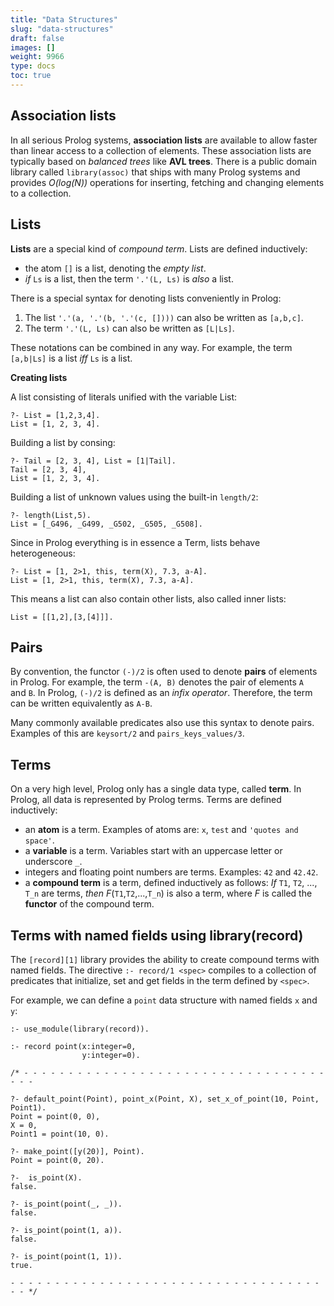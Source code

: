 ```yaml
---
title: "Data Structures"
slug: "data-structures"
draft: false
images: []
weight: 9966
type: docs
toc: true
---
```


## Association lists
In all serious Prolog systems, **association lists** are available to allow faster than linear access to a collection of elements. These association lists are typically based on *balanced trees* like **AVL&nbsp;trees**. There is a public domain library called `library(assoc)` that ships with many Prolog systems and provides *O(log(N))* operations for inserting, fetching and changing elements to a collection.

## Lists
**Lists** are a special kind of *compound term*. Lists are defined inductively:

- the atom `[]` is a list, denoting the *empty list*.
- *if* `Ls` is a list, then the term `'.'(L, Ls)` is *also* a list.

There is a special syntax for denoting lists conveniently in Prolog:

1. The list `'.'(a, '.'(b, '.'(c, [])))` can also be written as `[a,b,c]`.
2. The term `'.'(L, Ls)` can also be written as `[L|Ls]`.

These notations can be combined in any way. For example, the term `[a,b|Ls]` is a list *iff* `Ls` is a list.


**Creating lists**

A list consisting of literals unified with the variable List:

    ?- List = [1,2,3,4].
    List = [1, 2, 3, 4].

Building a list by consing:

    ?- Tail = [2, 3, 4], List = [1|Tail].
    Tail = [2, 3, 4],
    List = [1, 2, 3, 4].

Building a list of unknown values using the built-in `length/2`:

    ?- length(List,5).
    List = [_G496, _G499, _G502, _G505, _G508].

Since in Prolog everything is in essence a Term, lists behave heterogeneous:

    ?- List = [1, 2>1, this, term(X), 7.3, a-A].
    List = [1, 2>1, this, term(X), 7.3, a-A].

This means a list can also contain other lists, also called inner lists:

    List = [[1,2],[3,[4]]].


## Pairs
By convention, the functor `(-)/2` is often used to denote **pairs** of elements in Prolog. For example, the term `-(A, B)` denotes the pair of elements `A` and&nbsp;`B`. In Prolog, `(-)/2` is defined as an *infix&nbsp;operator*. Therefore, the term can be written equivalently as&nbsp;`A-B`.

Many commonly available predicates also use this syntax to denote pairs. Examples of this are `keysort/2` and `pairs_keys_values/3`.

## Terms
On a very high level, Prolog only has a single data type, called **term**. In Prolog, all data is represented by Prolog&nbsp;terms. Terms are defined inductively:

- an **atom** is a term. Examples of atoms are: `x`, `test` and `'quotes and space'`.
- a **variable** is a term. Variables start with an uppercase letter or underscore `_`.
- integers and floating point numbers are terms. Examples: `42` and `42.42`.
- a **compound term** is a term, defined inductively as follows: *If* `T1`, `T2`, ..., `T_n` are terms, *then* <i>F</i>(`T1`,`T2`,...,`T_n`) is also a term, where _F_ is called the **functor** of the compound term.

## Terms with named fields using library(record)
The `[record][1]` library provides the ability to create compound terms with named fields. The directive ```:- record/1 <spec>``` compiles to a collection of predicates that initialize, set and get fields in the term defined by ```<spec>```. 

For example, we can  define a `point` data structure with named fields `x` and `y`: 


    :- use_module(library(record)).
    
    :- record point(x:integer=0,
                    y:integer=0).
    
    /* - - - - - - - - - - - - - - - - - - - - - - - - - - - - - - - - - - - - -
    
    ?- default_point(Point), point_x(Point, X), set_x_of_point(10, Point, Point1).
    Point = point(0, 0),
    X = 0,
    Point1 = point(10, 0).
    
    ?- make_point([y(20)], Point). 
    Point = point(0, 20).
    
    ?-  is_point(X). 
    false.
    
    ?- is_point(point(_, _)).
    false.
    
    ?- is_point(point(1, a)).
    false.
    
    ?- is_point(point(1, 1)).
    true.
    
    - - - - - - - - - - - - - - - - - - - - - - - - - - - - - - - - - - - - - */


  [1]: http://www.swi-prolog.org/pldoc/man?section=record




